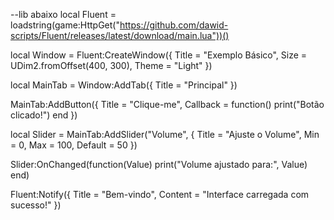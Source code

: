 --lib abaixo 
local Fluent = loadstring(game:HttpGet("https://github.com/dawid-scripts/Fluent/releases/latest/download/main.lua"))()

local Window = Fluent:CreateWindow({
    Title = "Exemplo Básico",
    Size = UDim2.fromOffset(400, 300),
    Theme = "Light"
})

local MainTab = Window:AddTab({ Title = "Principal" })

MainTab:AddButton({
    Title = "Clique-me",
    Callback = function()
        print("Botão clicado!")
    end
})

local Slider = MainTab:AddSlider("Volume", {
    Title = "Ajuste o Volume",
    Min = 0, Max = 100, Default = 50
})

Slider:OnChanged(function(Value)
    print("Volume ajustado para:", Value)
end)

Fluent:Notify({
    Title = "Bem-vindo",
    Content = "Interface carregada com sucesso!"
})
